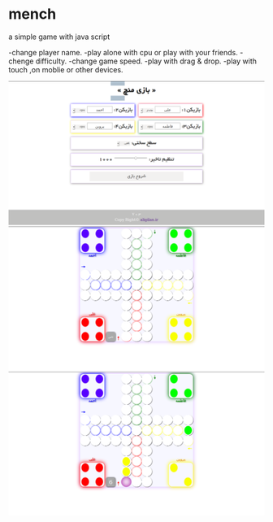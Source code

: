 # mench
a simple game with java script

-change player name.
-play alone with cpu or play with your friends.
-chenge difficulty.
-change game speed.
-play with drag & drop.
-play with touch ,on moblie or other devices.

![Screenshot](image/preview1.png)
![Screenshot](image/preview2.png)
![Screenshot](image/preview3.png)
